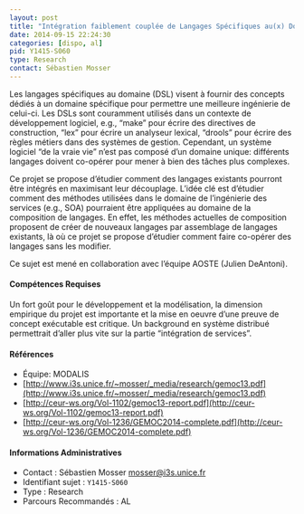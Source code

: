 ```yaml
---
layout: post
title: "Intégration faiblement couplée de Langages Spécifiques au(x) Domaine(s)"
date: 2014-09-15 22:24:30
categories: [dispo, al]
pid: Y1415-S060
type: Research
contact: Sébastien Mosser
---
```

       
Les langages spécifiques au domaine (DSL) visent à fournir des concepts dédiés à un domaine spécifique pour permettre une meilleure ingénierie de celui-ci. Les DSLs sont couramment utilisés dans un contexte de développement logiciel, e.g., “make” pour écrire des directives de construction, “lex” pour écrire un analyseur lexical, “drools” pour écrire des règles métiers dans des systèmes de gestion. Cependant, un système logiciel “de la vraie vie” n’est pas composé d’un domaine unique: différents langages doivent co-opérer pour mener à bien des tâches plus complexes. 

Ce projet se propose d’étudier comment des langages existants pourront être intégrés en maximisant leur découplage. L’idée clé est d’étudier comment des méthodes utilisées dans le domaine de l’ingénierie des services (e.g., SOA) pourraient être appliquées au domaine de la composition de langages. En effet, les méthodes actuelles de composition proposent de créer de nouveaux langages par assemblage de langages existants, là où ce projet se propose d’étudier comment faire co-opérer des langages sans les modifier. 

Ce sujet est mené en collaboration avec l’équipe AOSTE (Julien DeAntoni).

#### Compétences Requises
Un fort goût pour le développement et la modélisation, la dimension empirique du projet est importante et la mise en oeuvre d’une preuve de concept exécutable est critique. Un background en système distribué permettrait d’aller plus vite sur la partie “intégration de services”.


#### Références

  * Équipe: MODALIS
  * [http://www.i3s.unice.fr/~mosser/_media/research/gemoc13.pdf](http://www.i3s.unice.fr/~mosser/_media/research/gemoc13.pdf)
  * [http://ceur-ws.org/Vol-1102/gemoc13-report.pdf](http://ceur-ws.org/Vol-1102/gemoc13-report.pdf)
  * [http://ceur-ws.org/Vol-1236/GEMOC2014-complete.pdf](http://ceur-ws.org/Vol-1236/GEMOC2014-complete.pdf)

#### Informations Administratives
  * Contact : Sébastien Mosser <mosser@i3s.unice.fr>
  * Identifiant sujet : `Y1415-S060`
  * Type : Research
  * Parcours Recommandés : AL
     